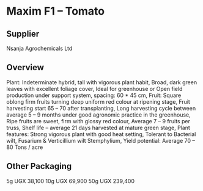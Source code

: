 # Maxim F1 – Tomato

## Supplier
Nsanja Agrochemicals Ltd

## Overview
Plant: Indeterminate hybrid, tall with vigorous plant habit, Broad, dark green leaves with excellent foliage cover, Ideal for greenhouse or Open field production under support system, spacing: 60 * 45 cm, Fruit: Square oblong firm fruits turning deep uniform red colour at ripening stage, Fruit harvesting start 65 – 70 after transplanting, Long harvesting cycle between average 5 – 9 months under good agronomic practice in the greenhouse, Ripe fruits are sweet, firm with glossy red colour, Average 7 – 9 fruits per truss, Shelf life – average 21 days harvested at mature green stage, Plant features: Strong vigorous plant with good heat setting, Tolerant to Bacterial wilt, Fusarium & Verticillium wilt Stemphylium, Yield potential: Average 70 – 80 Tons / acre

## Other Packaging
5g UGX 38,100
10g UGX 69,900
50g UGX 239,400

